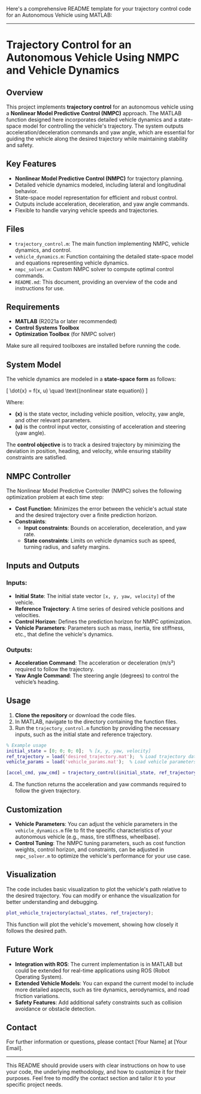 Here's a comprehensive README template for your trajectory control code for an Autonomous Vehicle using MATLAB:

---

# Trajectory Control for an Autonomous Vehicle Using NMPC and Vehicle Dynamics

## Overview
This project implements **trajectory control** for an autonomous vehicle using a **Nonlinear Model Predictive Control (NMPC)** approach. The MATLAB function designed here incorporates detailed vehicle dynamics and a state-space model for controlling the vehicle's trajectory. The system outputs acceleration/deceleration commands and yaw angle, which are essential for guiding the vehicle along the desired trajectory while maintaining stability and safety.

## Key Features
- **Nonlinear Model Predictive Control (NMPC)** for trajectory planning.
- Detailed vehicle dynamics modeled, including lateral and longitudinal behavior.
- State-space model representation for efficient and robust control.
- Outputs include acceleration, deceleration, and yaw angle commands.
- Flexible to handle varying vehicle speeds and trajectories.

## Files
- `trajectory_control.m`: The main function implementing NMPC, vehicle dynamics, and control.
- `vehicle_dynamics.m`: Function containing the detailed state-space model and equations representing vehicle dynamics.
- `nmpc_solver.m`: Custom NMPC solver to compute optimal control commands.
- `README.md`: This document, providing an overview of the code and instructions for use.

## Requirements
- **MATLAB** (R2021a or later recommended)
- **Control Systems Toolbox**
- **Optimization Toolbox** (for NMPC solver)
  
Make sure all required toolboxes are installed before running the code.

## System Model
The vehicle dynamics are modeled in a **state-space form** as follows:

\[
\dot{x} = f(x, u) \quad \text{(nonlinear state equation)}
\]

Where:
- **\(x\)** is the state vector, including vehicle position, velocity, yaw angle, and other relevant parameters.
- **\(u\)** is the control input vector, consisting of acceleration and steering (yaw angle).
  
The **control objective** is to track a desired trajectory by minimizing the deviation in position, heading, and velocity, while ensuring stability constraints are satisfied.

## NMPC Controller
The Nonlinear Model Predictive Controller (NMPC) solves the following optimization problem at each time step:
- **Cost Function**: Minimizes the error between the vehicle's actual state and the desired trajectory over a finite prediction horizon.
- **Constraints**:
  - **Input constraints**: Bounds on acceleration, deceleration, and yaw rate.
  - **State constraints**: Limits on vehicle dynamics such as speed, turning radius, and safety margins.

## Inputs and Outputs
### Inputs:
- **Initial State**: The initial state vector `[x, y, yaw, velocity]` of the vehicle.
- **Reference Trajectory**: A time series of desired vehicle positions and velocities.
- **Control Horizon**: Defines the prediction horizon for NMPC optimization.
- **Vehicle Parameters**: Parameters such as mass, inertia, tire stiffness, etc., that define the vehicle's dynamics.

### Outputs:
- **Acceleration Command**: The acceleration or deceleration (m/s²) required to follow the trajectory.
- **Yaw Angle Command**: The steering angle (degrees) to control the vehicle’s heading.

## Usage
1. **Clone the repository** or download the code files.
2. In MATLAB, navigate to the directory containing the function files.
3. Run the `trajectory_control.m` function by providing the necessary inputs, such as the initial state and reference trajectory.

```matlab
% Example usage
initial_state = [0; 0; 0; 0];  % [x, y, yaw, velocity]
ref_trajectory = load('desired_trajectory.mat');  % Load trajectory data
vehicle_params = load('vehicle_params.mat');  % Load vehicle parameters

[accel_cmd, yaw_cmd] = trajectory_control(initial_state, ref_trajectory, vehicle_params);
```

4. The function returns the acceleration and yaw commands required to follow the given trajectory.

## Customization
- **Vehicle Parameters**: You can adjust the vehicle parameters in the `vehicle_dynamics.m` file to fit the specific characteristics of your autonomous vehicle (e.g., mass, tire stiffness, wheelbase).
- **Control Tuning**: The NMPC tuning parameters, such as cost function weights, control horizon, and constraints, can be adjusted in `nmpc_solver.m` to optimize the vehicle's performance for your use case.

## Visualization
The code includes basic visualization to plot the vehicle's path relative to the desired trajectory. You can modify or enhance the visualization for better understanding and debugging.

```matlab
plot_vehicle_trajectory(actual_states, ref_trajectory);
```

This function will plot the vehicle's movement, showing how closely it follows the desired path.

## Future Work
- **Integration with ROS**: The current implementation is in MATLAB but could be extended for real-time applications using ROS (Robot Operating System).
- **Extended Vehicle Models**: You can expand the current model to include more detailed aspects, such as tire dynamics, aerodynamics, and road friction variations.
- **Safety Features**: Add additional safety constraints such as collision avoidance or obstacle detection.

## Contact
For further information or questions, please contact [Your Name] at [Your Email].

---

This README should provide users with clear instructions on how to use your code, the underlying methodology, and how to customize it for their purposes. Feel free to modify the contact section and tailor it to your specific project needs.
